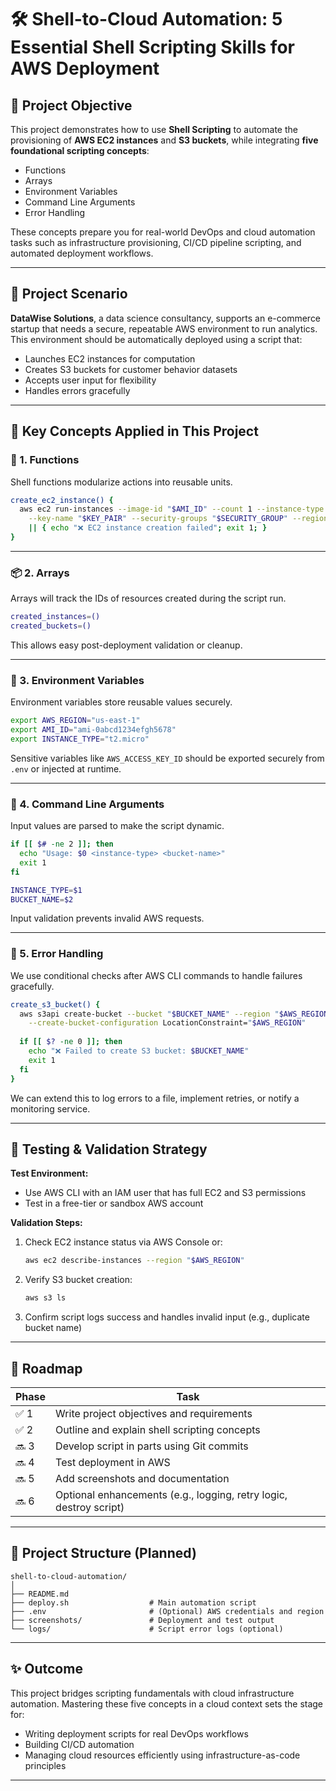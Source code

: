 # 🛠️ Shell-to-Cloud Automation: 5 Essential Shell Scripting Skills for AWS Deployment

## 📍 Project Objective

This project demonstrates how to use **Shell Scripting** to automate the provisioning of **AWS EC2 instances** and **S3 buckets**, while integrating **five foundational scripting concepts**:

- Functions  
- Arrays  
- Environment Variables  
- Command Line Arguments  
- Error Handling  

These concepts prepare you for real-world DevOps and cloud automation tasks such as infrastructure provisioning, CI/CD pipeline scripting, and automated deployment workflows.

---

## 🧩 Project Scenario

**DataWise Solutions**, a data science consultancy, supports an e-commerce startup that needs a secure, repeatable AWS environment to run analytics. This environment should be automatically deployed using a script that:

- Launches EC2 instances for computation  
- Creates S3 buckets for customer behavior datasets  
- Accepts user input for flexibility  
- Handles errors gracefully  

---

## 🧠 Key Concepts Applied in This Project

### 🔧 1. Functions
Shell functions modularize actions into reusable units.

```bash
create_ec2_instance() {
  aws ec2 run-instances --image-id "$AMI_ID" --count 1 --instance-type "$INSTANCE_TYPE" \
    --key-name "$KEY_PAIR" --security-groups "$SECURITY_GROUP" --region "$AWS_REGION" \
    || { echo "❌ EC2 instance creation failed"; exit 1; }
}
````

---

### 📦 2. Arrays

Arrays will track the IDs of resources created during the script run.

```bash
created_instances=()
created_buckets=()
```

This allows easy post-deployment validation or cleanup.

---

### 🔐 3. Environment Variables

Environment variables store reusable values securely.

```bash
export AWS_REGION="us-east-1"
export AMI_ID="ami-0abcd1234efgh5678"
export INSTANCE_TYPE="t2.micro"
```

Sensitive variables like `AWS_ACCESS_KEY_ID` should be exported securely from `.env` or injected at runtime.

---

### 🧾 4. Command Line Arguments

Input values are parsed to make the script dynamic.

```bash
if [[ $# -ne 2 ]]; then
  echo "Usage: $0 <instance-type> <bucket-name>"
  exit 1
fi

INSTANCE_TYPE=$1
BUCKET_NAME=$2
```

Input validation prevents invalid AWS requests.

---

### 🚨 5. Error Handling

We use conditional checks after AWS CLI commands to handle failures gracefully.

```bash
create_s3_bucket() {
  aws s3api create-bucket --bucket "$BUCKET_NAME" --region "$AWS_REGION" \
    --create-bucket-configuration LocationConstraint="$AWS_REGION"
  
  if [[ $? -ne 0 ]]; then
    echo "❌ Failed to create S3 bucket: $BUCKET_NAME"
    exit 1
  fi
}
```

We can extend this to log errors to a file, implement retries, or notify a monitoring service.

---

## 🔬 Testing & Validation Strategy

**Test Environment:**

* Use AWS CLI with an IAM user that has full EC2 and S3 permissions
* Test in a free-tier or sandbox AWS account

**Validation Steps:**

1. Check EC2 instance status via AWS Console or:

   ```bash
   aws ec2 describe-instances --region "$AWS_REGION"
   ```
2. Verify S3 bucket creation:

   ```bash
   aws s3 ls
   ```
3. Confirm script logs success and handles invalid input (e.g., duplicate bucket name)

---

## 🚀 Roadmap

| Phase | Task                                                               |
| ----- | ------------------------------------------------------------------ |
| ✅ 1   | Write project objectives and requirements                          |
| ✅ 2   | Outline and explain shell scripting concepts                       |
| 🔜 3  | Develop script in parts using Git commits                          |
| 🔜 4  | Test deployment in AWS                                             |
| 🔜 5  | Add screenshots and documentation                                  |
| 🔜 6  | Optional enhancements (e.g., logging, retry logic, destroy script) |

---

## 🧱 Project Structure (Planned)

```
shell-to-cloud-automation/
│
├── README.md
├── deploy.sh                  # Main automation script
├── .env                       # (Optional) AWS credentials and region
├── screenshots/               # Deployment and test output
└── logs/                      # Script error logs (optional)
```

---

## ✨ Outcome

This project bridges scripting fundamentals with cloud infrastructure automation. Mastering these five concepts in a cloud context sets the stage for:

* Writing deployment scripts for real DevOps workflows
* Building CI/CD automation
* Managing cloud resources efficiently using infrastructure-as-code principles

---

